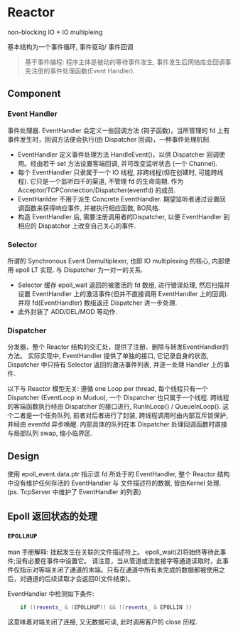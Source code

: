 # Reactor

non-blocking IO + IO multipleing

基本结构为一个事件循环, 事件驱动/ 事件回调

> 基于事件编程: 程序主体是被动的等待事件发生, 事件发生后网络库会回调事先注册的事件处理函数(Event Handler).

## Component

### Event Handler
事件处理器. EventHandler 会定义一些回调方法 (钩子函数)，当所管理的 fd 上有事件发生时，回调方法便会执行(由 Dispatcher 回调)，一种事件处理机制.
* EventHandler 定义事件处理方法 HandleEvent()，以供 Dispatcher 回调使用。经由若干 set 方法设置客端回调, 并可改变监听状态 (一个 Channel).
* 每个 EventHandler 只隶属于一个 IO 线程, 非跨线程(但在创建时, 可能跨线程). 它只是一个监听四千的渠道, 不管理 fd 的生命周期. 作为 Acceptor/TCPConnection/Dispatcher(eventfd) 的成员.
* EventHanlder 不用于派生 Concrete EventHandler. 期望监听者通过设置回调函数来获得响应事件, 并被执行相应函数, BO风格.
* 构造 EventHandler 后, 需要注册调用者的Dispatcher, 以便 EventHandler 到相应的 Dispatcher 上改变自己关心的事件.

### Selector
所谓的 Synchronous Event Demultiplexer, 也即 IO multiplexing 的核心, 内部使用 epoll LT 实现. 与 Dispatcher 为一对一的关系.
*  Selector 缓存 epoll_wait 返回的被激活的 fd 数组, 进行错误处理, 然后扫描并设置 EventHandler 上的激活事件(但并不直接调用 EventHandler 上的回调). 并将 fd(EventHandler) 数组返还 Dispatcher 进一步处理.
* 此外封装了 ADD/DEL/MOD 等动作.

### Dispatcher
分发器，整个 Reactor 结构的交汇处，提供了注册、删除与转发EventHandler的方法。
实际实现中, EventHandler 提供了单独的接口, 它记录自身的状态, Dispatcher 中只持有 Selector 返回的激活事件列表, 并逐一处理 Handler 上的事件.

以下与 Reactor 模型无关:
遵循 one Loop per thread, 每个线程只有一个 Dispatcher (EventLoop in Muduo), 一个 Dispatcher 也只属于一个线程. 跨线程的客端函数执行经由 Dispatcher 的接口进行, RunInLoop() / QueueInLoop(). 这个二者是一个任务队列, 前者对后者进行了封装, 跨线程调用时由内部互斥锁保护, 并经由 eventfd 异步唤醒. 内部具体的队列在本 Dispatcher 处理回调函数时直接与局部队列 swap, 缩小临界区.

## Design
使用 epoll_event.data.ptr 指示该 fd 所处于的 EventHandler, 整个 Reactor 结构中没有维护任何存活的 EventHandler 与 文件描述符的数据, 皆由Kernel 处理. (ps. TcpServer 中维护了 EventHandler 的列表)

## Epoll 返回状态的处理

### `EPOLLHUP`
man 手册解释:
挂起发生在关联的文件描述符上。
epoll_wait(2)将始终等待此事件;没有必要在事件中设置它。
请注意，当从管道或流套接字等通道读取时，此事件仅指示对等端关闭了通道的末端。只有在通道中所有未完成的数据都被使用之后，对通道的后续读取才会返回0(文件结束)。

EventHandler 中检测如下条件:
```C++
    if ((revents_ & (EPOLLHUP)) && !(revents_ & EPOLLIN ))
```
这意味着对端关闭了连接, 又无数据可读, 此时调用客户的 close 历程.
